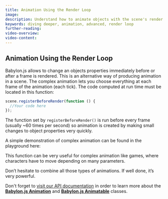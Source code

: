 ```yaml
---
title: Animation Using the Render Loop
image: 
description: Understand how to animate objects with the scene's render loop.
keywords: diving deeper, animation, advanced, render loop
further-reading:
video-overview:
video-content:
---
```


## Animation Using the Render Loop

Babylon.js allows to change an objects properties immediately before or after a frame is rendered. This is an alternative way of producing animation in a scene.
The complex animation lets you choose everything at each frame of the animation (each tick). The code computed at run time must be located in this function:
```javascript
scene.registerBeforeRender(function () {
  //Your code here
});
```

The function set by ```registerBeforeRender()``` is run before every frame (usually
~60 times per second) so animation is created by making small changes to object
properties very quickly.

A simple demonstration of complex animation can be found in the playground here:
<Playground id="#YJVTI6" title="Render Loop Animation Example" description="A simple example of animation using the scene's render loop." image="/img/playgroundsAndNMEs/divingDeeperRenderLoopAnimation1.jpg"/>

This function can be very useful for complex animation like games, where characters have to move depending on many parameters.

Don’t hesitate to combine all those types of animations. If well done, it’s very powerful.

Don't forget to [visit our API documentation](/typedoc) in order to learn more about the [**Babylon.js Animation**](/typedoc/classes/babylon.animation) and [**Babylon.js Animatable**](/typedoc/classes/babylon.animatable) classes.
